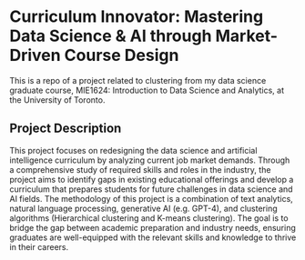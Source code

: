 # Curriculum Innovator: Mastering Data Science & AI through Market-Driven Course Design 

This is a repo of a project related to clustering from my data science graduate course, MIE1624: Introduction to Data Science and Analytics, at the University of Toronto.

## Project Description

This project focuses on redesigning the data science and artificial intelligence curriculum by analyzing current job market demands. Through a comprehensive study of required skills and roles in the industry, the project aims to identify gaps in existing educational offerings and develop a curriculum that prepares students for future challenges in data science and AI fields. The methodology of this project is a combination of text analytics, natural language processing, generative AI (e.g. GPT-4), and clustering algorithms (Hierarchical clustering and K-means clustering). The goal is to bridge the gap between academic preparation and industry needs, ensuring graduates are well-equipped with the relevant skills and knowledge to thrive in their careers.
